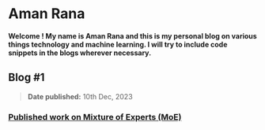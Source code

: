 # Aman Rana

#### Welcome ! My name is Aman Rana and this is my personal blog on various things technology and machine learning. I will try to include code snippets in the blogs wherever necessary.


## Blog #1
> **Date published:** 10th Dec, 2023

### [Published work on Mixture of Experts (MoE)][def]

[def]: posts/published_work_on_mixture_of_experts.md
